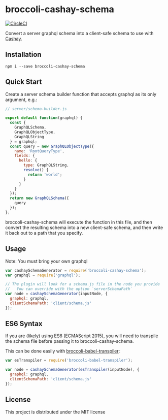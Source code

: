 # broccoli-cashay-schema

[![CircleCI](https://circleci.com/gh/dustinfarris/broccoli-cashay-schema.svg?style=svg)](https://circleci.com/gh/dustinfarris/broccoli-cashay-schema)

Convert a server graphql schema into a client-safe schema to use with [Cashay][].


## Installation

```
npm i --save broccoli-cashay-schema
```


## Quick Start

Create a server schema builder function that accepts graphql as its only argument, e.g.:

```js
// server/schema-builder.js

export default function(graphql) {
  const {
    GraphQLSchema,
    GraphQLObjectType,
    GraphQLString
  } = graphql;
  const query = new GraphQLObjectType({
    name: 'RootQueryType',
    fields: {
      hello: {
        type: GraphQLString,
        resolve() {
          return 'world';
        }
      }
    }
  });
  return new GraphQLSchema({
    query
  });
};
```

broccoli-cashay-schema will execute the function in this file, and then convert the
resulting schema into a new client-safe schema, and then write it back out to a
path that you specify.


## Usage

Note: You must bring your own graphql

```js
var cashaySchemaGenerator = require('broccoli-cashay-schema');
var graphql = require('graphql');

// The plugin will look for a schema.js file in the node you provide
//   You can override with the option `serverSchemaPath`
var node = cashaySchemaGenerator(inputNode, {
  graphql: graphql,
  clientSchemaPath: 'client/schema.js'
});
```


## ES6 Syntax

If you are (likely) using ES6 (ECMAScript 2015), you will need to transpile the schema
file before passing it to broccoli-cashay-schema.

This can be done easily with [broccoli-babel-transpiler](https://github.com/babel/broccoli-babel-transpiler):

```js
var esTranspiler = require('broccoli-babel-transpiler');

var node = cashaySchemaGenerator(esTranspiler(inputNode), {
  graphql: graphql,
  clientSchemaPath: 'client/schema.js'
});
```


## License

This project is distributed under the MIT license



[Cashay]: https://github.com/mattkrick/cashay
